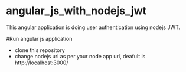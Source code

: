 # angular_js_with_nodejs_jwt
This angular application is doing user authentication using nodejs JWT.

#Run angular js application
* clone this repository
* change nodejs url as per your node app url, deafult is http://localhost:3000/

